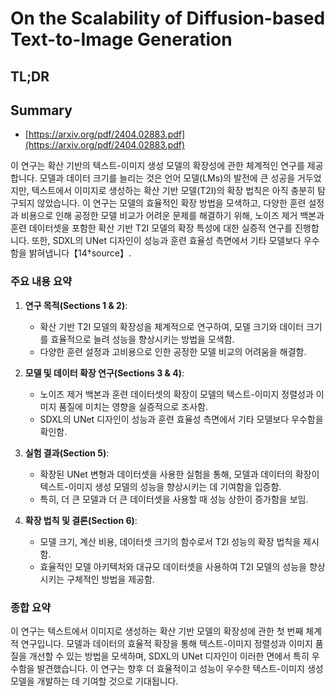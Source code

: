 # On the Scalability of Diffusion-based Text-to-Image Generation
## TL;DR
## Summary
- [https://arxiv.org/pdf/2404.02883.pdf](https://arxiv.org/pdf/2404.02883.pdf)

이 연구는 확산 기반의 텍스트-이미지 생성 모델의 확장성에 관한 체계적인 연구를 제공합니다. 모델과 데이터 크기를 늘리는 것은 언어 모델(LMs)의 발전에 큰 성공을 거두었지만, 텍스트에서 이미지로 생성하는 확산 기반 모델(T2I)의 확장 법칙은 아직 충분히 탐구되지 않았습니다. 이 연구는 모델의 효율적인 확장 방법을 모색하고, 다양한 훈련 설정과 비용으로 인해 공정한 모델 비교가 어려운 문제를 해결하기 위해, 노이즈 제거 백본과 훈련 데이터셋을 포함한 확산 기반 T2I 모델의 확장 특성에 대한 실증적 연구를 진행합니다. 또한, SDXL의 UNet 디자인이 성능과 훈련 효율성 측면에서 기타 모델보다 우수함을 밝혀냅니다【14†source】.

### 주요 내용 요약

1. **연구 목적(Sections 1 & 2)**:
   - 확산 기반 T2I 모델의 확장성을 체계적으로 연구하여, 모델 크기와 데이터 크기를 효율적으로 늘려 성능을 향상시키는 방법을 모색함.
   - 다양한 훈련 설정과 고비용으로 인한 공정한 모델 비교의 어려움을 해결함.

2. **모델 및 데이터 확장 연구(Sections 3 & 4)**:
   - 노이즈 제거 백본과 훈련 데이터셋의 확장이 모델의 텍스트-이미지 정렬성과 이미지 품질에 미치는 영향을 실증적으로 조사함.
   - SDXL의 UNet 디자인이 성능과 훈련 효율성 측면에서 기타 모델보다 우수함을 확인함.

3. **실험 결과(Section 5)**:
   - 확장된 UNet 변형과 데이터셋을 사용한 실험을 통해, 모델과 데이터의 확장이 텍스트-이미지 생성 모델의 성능을 향상시키는 데 기여함을 입증함.
   - 특히, 더 큰 모델과 더 큰 데이터셋을 사용할 때 성능 상한이 증가함을 보임.

4. **확장 법칙 및 결론(Section 6)**:
   - 모델 크기, 계산 비용, 데이터셋 크기의 함수로서 T2I 성능의 확장 법칙을 제시함.
   - 효율적인 모델 아키텍처와 대규모 데이터셋을 사용하여 T2I 모델의 성능을 향상시키는 구체적인 방법을 제공함.

### 종합 요약

이 연구는 텍스트에서 이미지로 생성하는 확산 기반 모델의 확장성에 관한 첫 번째 체계적 연구입니다. 모델과 데이터의 효율적 확장을 통해 텍스트-이미지 정렬성과 이미지 품질을 개선할 수 있는 방법을 모색하며, SDXL의 UNet 디자인이 이러한 면에서 특히 우수함을 발견했습니다. 이 연구는 향후 더 효율적이고 성능이 우수한 텍스트-이미지 생성 모델을 개발하는 데 기여할 것으로 기대됩니다.